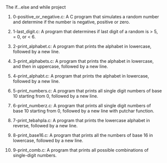 The if...else and while project

1. 0-positive_or_negative.c: A C program that simulates a random number and determine if the number is negative, positive or zero.

2. 1-last_digit.c: A program that determines if last digit of a random is > 5, = 0, or < 6.

3. 2-print_alphabet.c: A program that prints the alphabet in lowercase, followed by a new line.

4. 3-print_alphabets.c: A program that prints the alphabet in lowercase, and then in uppercase, followed by a new line.

5. 4-print_alphabt.c: A program that prints the alphabet in lowercase, followed by a new line.

6. 5-print_numbers.c: A program that prints all single digit numbers of base 10 starting from 0, followed by a new line.

7. 6-print_numberz.c: A program that prints all single digit numbers of base 10 starting from 0, followed by a new line with putchar function.

8. 7-print_tebahpla.c: A program that prints the lowercase alphabet in reverse, followed by a new line.

9. 8-print_base16.c: A program that prints all the numbers of base 16 in lowercase, followed by a new line.

10. 9-print_comb.c: A program that prints all possible combinations of single-digit numbers.
